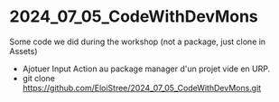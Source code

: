 # 2024_07_05_CodeWithDevMons

Some code we did during the workshop (not a package, just clone in Assets)
- Ajotuer Input Action au package manager d'un projet vide en URP.
- git clone https://github.com/EloiStree/2024_07_05_CodeWithDevMons.git 
